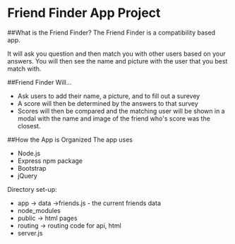 # Friend Finder App Project

##What is the Friend Finder?
The Friend Finder is a compatibility based app. 

It will ask you question and then match you with other users based on your answers. You will then see the name and picture with the user that you best match with.

##Friend Finder Will...
 - Ask users to add their name, a picture, and to fill out a surevey
 - A score will then be determined by the answers to that survey
 - Scores will then be compared and the matching user will be shown in a     modal with the name and image of the friend who's score was the closest.
 
 ##How the App is Organized
 The app uses
   - Node.js
   - Express npm package
   - Bootstrap
   - jQuery
   
 Directory set-up:
  - app -> data ->friends.js - the current friends data
  - node_modules
  - public -> html pages
  - routing -> routing code for api, html
  - server.js